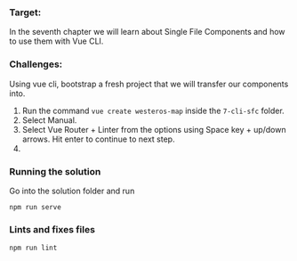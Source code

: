 ### Target:

In the seventh chapter we will learn about Single File Components and how to use them with Vue CLI.

### Challenges:
Using vue cli, bootstrap a fresh project that we will transfer our components into.

1. Run the command `vue create westeros-map` inside the `7-cli-sfc` folder.
2. Select Manual.
3. Select Vue Router + Linter from the options using Space key + up/down arrows. Hit enter to continue to next step.
4. 


### Running the solution
Go into the solution folder and run 

```
npm run serve
```

### Lints and fixes files
```
npm run lint
```
